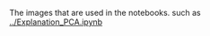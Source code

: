 The images that are used in the notebooks. such as [../Explanation_PCA.ipynb](../Explanation_PCA.ipynb)
